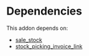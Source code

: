 # Dependencies

This addon depends on:

- [sale_stock](../../../../../oca-ocb-sale/odoo-bringout-oca-ocb-sale_stock)
- [stock_picking_invoice_link](../../../../odoo-bringout-oca-stock-logistics-workflow-stock_picking_invoice_link)
